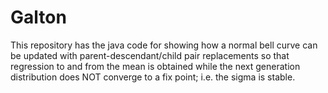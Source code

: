 # Galton

This repository has the java code for showing how a normal bell curve
can be updated with parent-descendant/child pair replacements so that
regression to and from the mean is obtained while the next generation
distribution does NOT converge to a fix point; i.e. the sigma is
stable.
